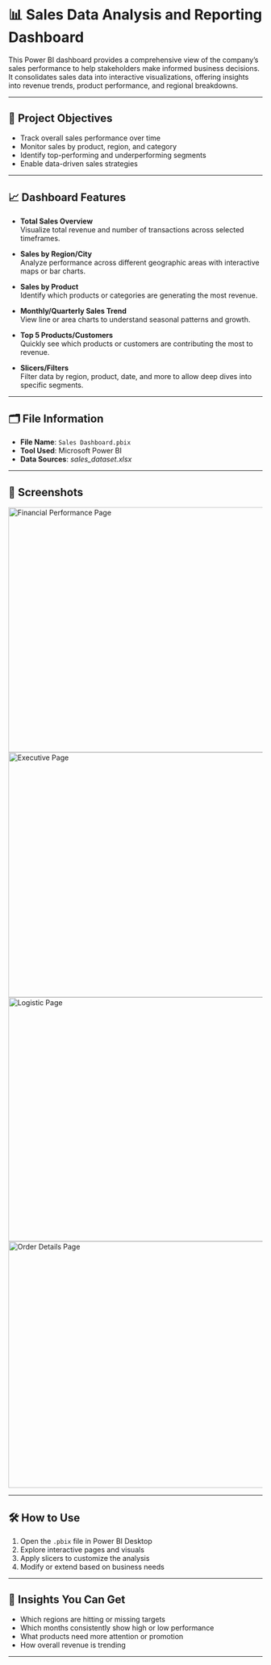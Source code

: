 # 📊 Sales Data Analysis and Reporting Dashboard 

This Power BI dashboard provides a comprehensive view of the company’s sales performance to help stakeholders make informed business decisions. It consolidates sales data into interactive visualizations, offering insights into revenue trends, product performance, and regional breakdowns.

---

## 🚀 Project Objectives

- Track overall sales performance over time  
- Monitor sales by product, region, and category  
- Identify top-performing and underperforming segments  
- Enable data-driven sales strategies  

---

## 📈 Dashboard Features

- **Total Sales Overview**  
  Visualize total revenue and number of transactions across selected timeframes.

- **Sales by Region/City**  
  Analyze performance across different geographic areas with interactive maps or bar charts.

- **Sales by Product**  
  Identify which products or categories are generating the most revenue.

- **Monthly/Quarterly Sales Trend**  
  View line or area charts to understand seasonal patterns and growth.

- **Top 5 Products/Customers**  
  Quickly see which products or customers are contributing the most to revenue.

- **Slicers/Filters**  
  Filter data by region, product, date, and more to allow deep dives into specific segments.

---

## 🗂️ File Information

- **File Name**: `Sales Dashboard.pbix`  
- **Tool Used**: Microsoft Power BI  
- **Data Sources**: *sales_dataset.xlsx*  
 

---

## 📸 Screenshots

<img width="878" height="486" alt="Financial Performance Page" src="https://github.com/user-attachments/assets/1e1d45b4-c7aa-41eb-baba-c521482db7f2" />

<img width="885" height="486" alt="Executive Page" src="https://github.com/user-attachments/assets/a30f6104-44a3-49df-bbe2-a2d441097220" />

<img width="878" height="484" alt="Logistic Page" src="https://github.com/user-attachments/assets/bf3bcbe3-08e3-43db-8a80-f12a684b7d9c" />

<img width="880" height="489" alt="Order Details Page" src="https://github.com/user-attachments/assets/bde01fec-5be6-4429-9a01-df0cd1680a13" />



---

## 🛠️ How to Use

1. Open the `.pbix` file in Power BI Desktop  
2. Explore interactive pages and visuals  
3. Apply slicers to customize the analysis  
4. Modify or extend based on business needs  

---

## 📌 Insights You Can Get

- Which regions are hitting or missing targets  
- Which months consistently show high or low performance  
- What products need more attention or promotion  
- How overall revenue is trending  

---


